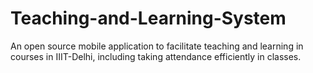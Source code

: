 # Teaching-and-Learning-System
An open source mobile application to facilitate teaching and learning in courses in IIIT-Delhi, including taking attendance efficiently in classes.
